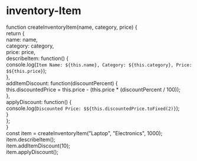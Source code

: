 # inventory-Item
function createInventoryItem(name, category, price) {  
    return {  
  name: name,  
  category: category,  
  price: price,  
  describeItem: function() {  
  console.log(`Item Name: ${this.name}, Category: ${this.category}, Price: $${this.price}`);  
  },  
  addItemDiscount: function(discountPercent) {  
  this.discountedPrice = this.price - (this.price * (discountPercent / 100));  
  },  
  applyDiscount: function() {  
  console.log(`Discounted Price: $${this.discountedPrice.toFixed(2)}`);  
}  
};  
}  
const item = createInventoryItem("Laptop", "Electronics", 1000);  
item.describeItem();   
item.addItemDiscount(10);  
item.applyDiscount(); 
